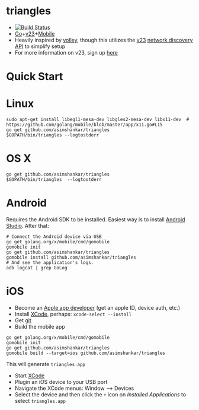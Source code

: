 # triangles
* [![Build Status](https://travis-ci.org/asimshankar/triangles.svg)](https://travis-ci.org/asimshankar/triangles)
* [Go](https://golang.org)+[v23](https://github.com/vanadium/go.v23)+[Mobile](https://github.com/golang/mobile)
* Heavily inspired by [volley](https://github.com/monopole/volley), though this
  utilizes the [v23](https://github.com/vanadium/go.v23) [network discovery
  API](https://godoc.org/v.io/v23/discovery) to simplify setup
* For more information on v23, sign up [here](https://v.io)

# Quick Start

# Linux
```
sudo apt-get install libegl1-mesa-dev libgles2-mesa-dev libx11-dev  #  https://github.com/golang/mobile/blob/master/app/x11.go#L15
go get github.com/asimshankar/triangles
$GOPATH/bin/triangles --logtostderr
```

# OS X
```
go get github.com/asimshankar/triangles
$GOPATH/bin/triangles  --logtostderr
```

# Android
Requires the Android SDK to be installed. Easiest way is to install [Android
Studio](https://developer.android.com/sdk/index.html). After that:
```
# Connect the Android device via USB
go get golang.org/x/mobile/cmd/gomobile
gomobile init
go get github.com/asimshankar/triangles
gomobile install github.com/asimshankar/triangles
# And see the application's logs.
adb logcat | grep GoLog
```

# iOS
* Become an [Apple app developer](https://developer.apple.com/programs) (get an apple ID, device auth, etc.)
* Install [XCode](https://developer.apple.com/xcode/download/), perhaps: `xcode-select --install`
* Get [git](http://git-scm.com/download/mac)
* Build the mobile app
```
go get golang.org/x/mobile/cmd/gomobile
gomobile init
go get github.com/asimshankar/triangles
gomobile build --target=ios github.com/asimshankar/triangles
```
This will generate `triangles.app`
* Start [XCode](https://developer.apple.com/xcode/download/)
* Plugin an iOS device to your USB port
* Navigate the XCode menus: Window --> Devices
* Select the device and then click the `+` icon on _Installed Applications_ to select `triangles.app`
